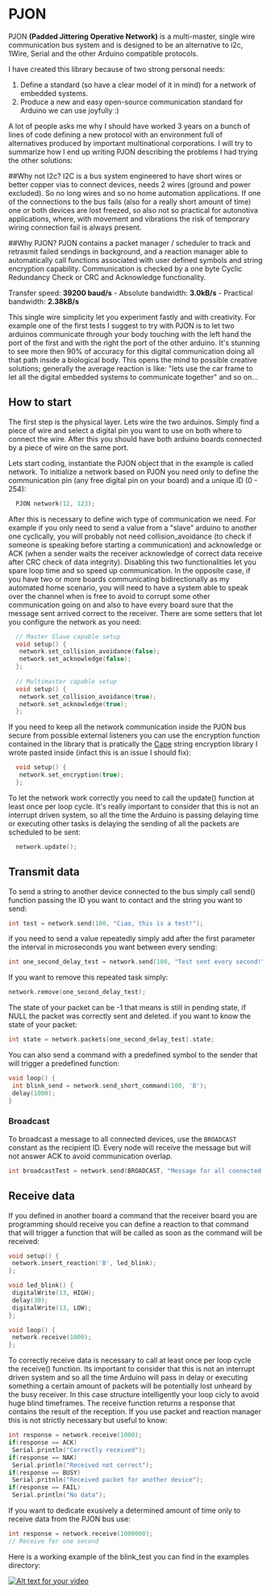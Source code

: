 PJON 
==== 
 
PJON **(Padded Jittering Operative Network)** is a multi-master, single wire communication bus system and is designed to be an alternative to i2c, 1Wire, Serial and the other Arduino compatible protocols. 

I have created this library because of two strong personal needs:

1. Define a standard (so have a clear model of it in mind) for a network of embedded systems. 
2. Produce a new and easy open-source communication standard for Arduino we can use joyfully :)


A lot of people asks me why I should have worked 3 years on a bunch of lines of code defining a new protocol with an environment full of alternatives produced by important multinational corporations. I will try to summarize how I end up writing PJON describing the problems I had trying the other solutions: 

##Why not I2c?
I2C is a bus system engineered to have short wires or better copper vias to connect devices, needs 2 wires (ground and power excluded). So no long wires and so no home automation applications. If one of the connections to the bus fails (also for a really short amount of time) one or both devices are lost freezed, so also not so practical for autonotiva applications, where, with movement and vibrations the risk of temporary wiring connection fail is always present.

##Why PJON?
PJON contains a packet manager / scheduler to track and retrasmit failed sendings in background, and a reaction manager able to automatically call functions associated with user defined symbols and string encryption capability. Communication is checked by a one byte Cyclic Redundancy Check or CRC and Acknowledge functionality. 

Transfer speed: **39200 baud/s** - Absolute bandwidth: **3.0kB/s** - Practical bandwidth: **2.38kB/s**  

This single wire simplicity let you experiment fastly and with creativity. For example one of the first tests I suggest to try with PJON is to let two arduinos communicate through your body touching with the left hand the port of the first and with the right the port of the other arduino. It's stunning to see more then 90% of accuracy for this digital communication doing all that path inside a biological body. This opens the mind to possible creative solutions; generally the average reaction is like: "lets use the car frame to let all the digital embedded systems to communicate together" and so on...

## How to start

The first step is the physical layer. Lets wire the two arduinos. Simply find a piece of wire and select a digital pin you want to use on both where to connect the wire. After this you should have both arduino boards connected by a piece of wire on the same port.

Lets start coding,  instantiate the PJON object that in the example is called network. To initialize a network based on PJON you need only to define the communication pin (any free digital pin on your board) and a unique ID (0 - 254):

```cpp  
  PJON network(12, 123); 
```

After this is necessary to define wich type of communication we need. For example if you only need to send a value from a "slave" arduino to another one cyclically, you will probably not need collision_avoidance (to check if someone is speaking before starting a communication) and acknowledge or ACK (when a sender waits the receiver acknowledge of correct data receive after CRC check of data integrity). Disabling this two functionalities let you spare loop time and so speed up communication. In the opposite case, if you have two or more boards communicating bidirectionally as my automated home scenario, you will need to have a system able to speak over the channel when is free to avoid to corrupt some other communication going on and also to have every board sure that the message sent arrived correct to the receiver. There are some setters that let you configure the network as you need:

```cpp
  // Master Slave capable setup
  void setup() {
   network.set_collision_avoidance(false);
   network.set_acknowledge(false);
  }; 
  
  // Multimaster capable setup
  void setup() {
   network.set_collision_avoidance(true);
   network.set_acknowledge(true);
  }; 
```

If you need to keep all the network communication inside the PJON bus secure from possible external listeners you can use the encryption function contained in the library that is pratically the [Cape](https://github.com/gioblu/Cape) string encryption library I wrote pasted inside (infact this is an issue I should fix):

```cpp
  void setup() {
   network.set_encryption(true);
  }; 
```


To let the network work correctly you need to call the update() function at least once per loop cycle. It's really important to consider that this is not an interrupt driven system, so all the time the Arduino is passing delaying time or executing other tasks is delaying the sending of all the packets are scheduled to be sent:

```cpp  
  network.update(); 
```

## Transmit data

To send a string to another device connected to the bus simply call send() function passing the ID you want to contact and the string you want to send:

```cpp
int test = network.send(100, "Ciao, this is a test!");
```

if you need to send a value repeatedly simply add after the first parameter the interval in microseconds you want between every sending:

```cpp
int one_second_delay_test = network.send(100, "Test sent every second!", 1000000);
```

If you want to remove this repeated task simply:

```cpp
network.remove(one_second_delay_test);
```

The state of your packet can be -1 that means is still in pending state, if NULL the packet was correctly sent and deleted. if you want to know the state of your packet:

```cpp
int state = network.packets[one_second_delay_test].state;
```

You can also send a command with a predefined symbol to the sender that will trigger a predefined function:

```cpp
void loop() {
 int blink_send = network.send_short_command(100, 'B');
 delay(1000);
}
```

### Broadcast

To broadcast a message to all connected devices, use the `BROADCAST` constant as the recipient ID. Every node will receive the message but will not answer ACK to avoid communication overlap.

```cpp
int broadcastTest = network.send(BROADCAST, "Message for all connected devices.");
```

## Receive data

If you defined in another board a command that the receiver board you are programming should receive you can define a reaction to that command that will trigger a function that will be called as soon as the command will be received:

```cpp
void setup() {
 network.insert_reaction('B', led_blink);
};

void led_blink() {
 digitalWrite(13, HIGH);
 delay(30);
 digitalWrite(13, LOW);
};

void loop() {
 network.receive(1000);
};
```

To correctly receive data is necessary to call at least once per loop cycle the receive() function. Its important to consider that this is not an interrupt driven system and so all the time Arduino will pass in delay or executing something a certain amount of packets will be potentially lost unheard by the busy receiver. In this case structure intelligently your loop cicly to avoid huge blind timeframes. The receive function returns a response that contains the result of the reception. If you use packet and reaction manager this is not strictly necessary but useful to know:

```cpp
int response = network.receive(1000);
if(response == ACK)
 Serial.println("Correctly received");
if(response == NAK)
 Serial.println("Received not correct");
if(response == BUSY)
 Serial.pritnln("Received packet for another device");
if(response == FAIL)
 Serial.println("No data");
```

If you want to dedicate exusively a determined amount of time only to receive data from the PJON bus use:

```cpp
int response = network.receive(1000000);
// Receive for one second
```

Here is a working example of the blink_test you can find in the examples directory:

[![Alt text for your video](http://img.youtube.com/vi/JesqJ9_WJJs/0.jpg)](http://www.youtube.com/watch?v=JesqJ9_WJJs)

